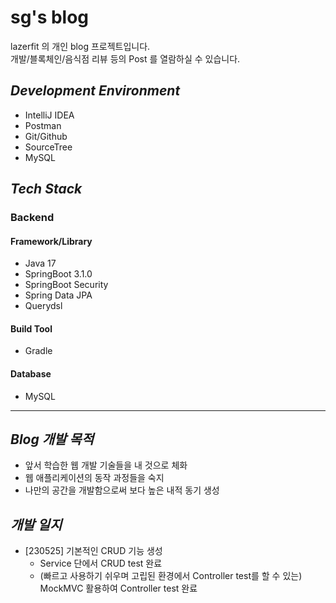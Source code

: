 # sg's blog   

lazerfit 의 개인 blog 프로젝트입니다.   
개발/블록체인/음식점 리뷰 등의 Post 를 열람하실 수 있습니다.

## *Development Environment*   

- IntelliJ IDEA
- Postman
- Git/Github
- SourceTree
- MySQL

## *Tech Stack*   

### Backend  

#### Framework/Library   

- Java 17
- SpringBoot 3.1.0
- SpringBoot Security
- Spring Data JPA
- Querydsl

#### Build Tool   

- Gradle


#### Database   

- MySQL
***


## *Blog 개발 목적*   

- 앞서 학습한 웹 개발 기술들을 내 것으로 체화
- 웹 애플리케이션의 동작 과정들을 숙지
- 나만의 공간을 개발함으로써 보다 높은 내적 동기 생성

## *개발 일지*

- [230525] 기본적인 CRUD 기능 생성
  - Service 단에서 CRUD test 완료
  - (빠르고 사용하기 쉬우며 고립된 환경에서 Controller test를 할 수 있는) MockMVC 활용하여 Controller test 완료
